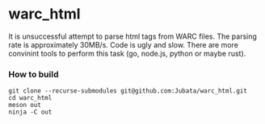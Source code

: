 # warc_html
It is unsuccessful attempt to parse html tags from WARC files. The parsing rate is approximately 30MB/s. Code is ugly and slow. There are more convinint tools to perform this task (go, node.js, python or maybe rust). 

### How to build 
```
git clone --recurse-submodules git@github.com:Jubata/warc_html.git
cd warc_html
meson out
ninja -C out
```

